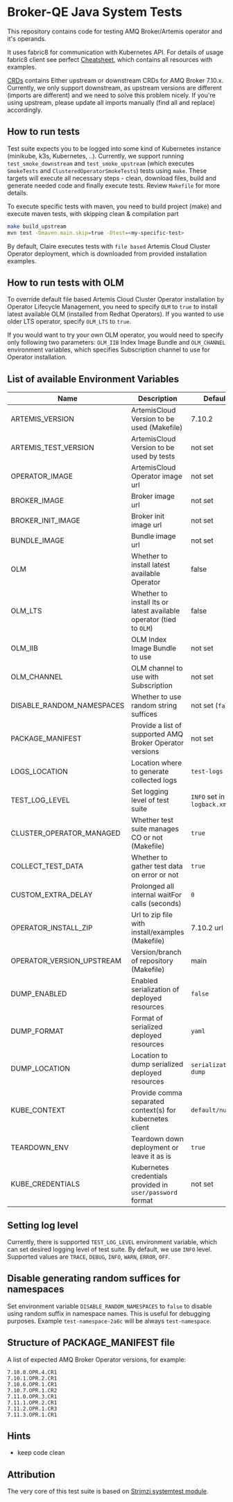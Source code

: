 # Broker-QE Java System Tests

This repository contains code for testing AMQ Broker/Artemis operator and it's operands.

It uses fabric8 for communication with Kubernetes API.
For details of usage fabric8 client see perfect [Cheatsheet](https://github.com/fabric8io/kubernetes-client/blob/v6.8.1/doc/CHEATSHEET.md), which contains all resources with examples.

[CRDs](crds) contains Either upstream or downstream CRDs for AMQ Broker 7.10.x. Currently, we only support downstream, as upstream versions are different (imports are different) and
we need to solve this problem nicely. If you're using upstream, please update all imports manually (find all and replace) accordingly.

## How to run tests

Test suite expects you to be logged into some kind of Kubernetes instance (minikube, k3s, Kubernetes, ..).
Currently, we support running `test_smoke_downstream` and `test_smoke_upstream` (which executes `SmokeTests` and `ClusteredOperatorSmokeTests`) tests using `make`.
These targets will execute all necessary steps - clean, download files, build and generate needed code and finally execute tests.
Review `Makefile` for more details.

To execute specific tests with maven, you need to build project (make) and execute maven tests, with skipping clean & compilation part
```bash
make build_upstream
mvn test -Dmaven.main.skip=true -Dtest=<my-specific-test>
```

By default, Claire executes tests with `file based` Artemis Cloud Cluster Operator deployment, which is downloaded from provided installation examples.

## How to run tests with OLM
To override default file based Artemis Cloud Cluster Operator installation by Operator Lifecycle Management,
you need to specify `OLM` to `true` to install latest available OLM (installed from Redhat Operators). If you wanted to use older LTS operator, specify `OLM_LTS` to `true`.

If you would want to try your own OLM operator, you would need to specify only following two parameters:
`OLM_IIB` Index Image Bundle and `OLM_CHANNEL` environment variables, which specifies Subscription channel to use for Operator installation.



## List of available Environment Variables

| Name                                                    | Description                                                         | Default                     | Possible values                                  |
|---------------------------------------------------------|---------------------------------------------------------------------|-----------------------------|--------------------------------------------------|
| ARTEMIS_VERSION                                         | ArtemisCloud Version to be used (Makefile)                          | 7.10.2                      | \<major\>.\<minor\>.\<micro\>                    |
| ARTEMIS_TEST_VERSION                                    | ArtemisCloud Version to be used by tests                            | not set                     | \<major\>.\<minor\>                              |
| OPERATOR_IMAGE                                          | ArtemisCloud Operator image url                                     | not set                     | \<image registry url\>                           |
| BROKER_IMAGE                                            | Broker image url                                                    | not set                     | \<image registry url\>                           |
| BROKER_INIT_IMAGE                                       | Broker init image url                                               | not set                     | \<image registry url\>                           |
| BUNDLE_IMAGE                                            | Bundle image url                                                    | not set                     | \<image registry url\>                           |
| OLM                                                     | Whether to install latest available Operator                        | false                       | `true`, `false`                                  |
| OLM_LTS                                                 | Whether to install lts or latest available operator (tied to `OLM`) | false                       | `true`, `false`                                  |
| OLM_IIB                                                 | OLM Index Image Bundle to use                                       | not set                     | \<iib image registry url\>                       |
| OLM_CHANNEL                                             | OLM channel to use with Subscription                                | not set                     | \<channel\>                                      |
| DISABLE_RANDOM_NAMESPACES                               | Whether to use random string suffices                               | not set (`false`)           | `true`, `false`                                  |
| PACKAGE_MANIFEST                                        | Provide a list of supported AMQ Broker Operator versions            | not set                     | see below                                        |
| LOGS_LOCATION                                           | Location where to generate collected logs                           | `test-logs`                 | \<directory\>                                    |
| TEST_LOG_LEVEL                                          | Set logging level of test suite                                     | `INFO` set in `logback.xml` | `TRACE`, `DEBUG`, `INFO`, `WARN`, `ERROR`, `OFF` |
| CLUSTER_OPERATOR_MANAGED                                | Whether test suite manages CO or not (Makefile)                     | `true`                      | `false`                                          |
| COLLECT_TEST_DATA                                       | Whether to gather test data on error or not                         | `true`                      | `true`, `false`                                  |
| CUSTOM_EXTRA_DELAY                                      | Prolonged all internal waitFor calls (seconds)                      | `0`                         | \<number of seconds\>                            |
| OPERATOR_INSTALL_ZIP                                    | Url to zip file with install/examples (Makefile)                    | 7.10.2 url                  | \<url\>                                          |
| OPERATOR_VERSION_UPSTREAM                               | Version/branch of repository (Makefile)                             | main                        | \<branch\>                                       |
| DUMP_ENABLED                                            | Enabled serialization of deployed resources                         | `false`                     | `true`, `false`                                  |
| DUMP_FORMAT                                             | Format of serialized deployed resources                             | `yaml`                      | `yaml`, `json`                                   |
| DUMP_LOCATION                                           | Location to dump serialized deployed resources                      | `serialization-dump`        | \<directory\>                                    |
| KUBE_CONTEXT                                            | Provide comma separated context(s) for kubernetes client            | `default/null`              | null, \<contextA,contextB,contextC,...\>         |
| TEARDOWN_ENV                                            | Teardown down deployment or leave it as is                          | `true`                      | `true`, `false`                                  |
| KUBE_CREDENTIALS                                        | Kubernetes credentials provided in `user/password` format           | not set                     | `claire/c1airePassw0rd`                          |

## Setting log level
Currently, there is supported `TEST_LOG_LEVEL` environment variable, which can set desired logging level of test suite.
By default, we use `INFO` level. Supported values are `TRACE`, `DEBUG`, `INFO`, `WARN`, `ERROR`, `OFF`.

## Disable generating random suffices for namespaces
Set environment variable `DISABLE_RANDOM_NAMESPACES` to `false` to disable using random suffix in namespace names. This is useful for debugging purposes.
Example `test-namespace-2a6c` will be always `test-namespace`.

## Structure of PACKAGE_MANIFEST file
A list of expected AMQ Broker Operator versions, for example:
```shell
7.10.0.OPR.4.CR1
7.10.1.OPR.2.CR1
7.10.6.OPR.1.CR1
7.10.7.OPR.1.CR2
7.11.0.OPR.3.CR1
7.11.1.OPR.2.CR1
7.11.2.OPR.1.CR3
7.11.3.OPR.1.CR1
```

## Hints
- keep code clean

## Attribution
The very core of this test suite is based on [Strimzi systemtest module](https://github.com/strimzi/strimzi-kafka-operator).
